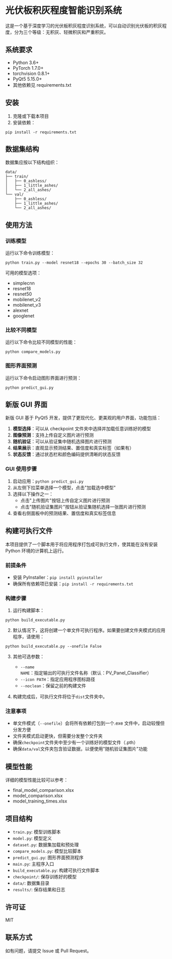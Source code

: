 # 光伏板积灰程度智能识别系统

这是一个基于深度学习的光伏板积灰程度识别系统，可以自动识别光伏板的积灰程度，分为三个等级：无积灰、轻微积灰和严重积灰。

## 系统要求

- Python 3.6+
- PyTorch 1.7.0+
- torchvision 0.8.1+
- PyQt5 5.15.0+
- 其他依赖见 requirements.txt

## 安装

1. 克隆或下载本项目
2. 安装依赖：

```
pip install -r requirements.txt
```

## 数据集结构

数据集应按以下结构组织：

```
data/
├── train/
│   ├── 0_ashless/
│   ├── 1_little_ashes/
│   └── 2_all_ashes/
└── val/
    ├── 0_ashless/
    ├── 1_little_ashes/
    └── 2_all_ashes/
```

## 使用方法

### 训练模型

运行以下命令训练模型：

```
python train.py --model resnet18 --epochs 30 --batch_size 32
```

可用的模型选项：

- simplecnn
- resnet18
- resnet50
- mobilenet_v2
- mobilenet_v3
- alexnet
- googlenet

### 比较不同模型

运行以下命令比较不同模型的性能：

```
python compare_models.py
```

### 图形界面预测

运行以下命令启动图形界面进行预测：

```
python predict_gui.py
```

## 新版 GUI 界面

新版 GUI 基于 PyQt5 开发，提供了更现代化、更美观的用户界面，功能包括：

1. **模型选择**：可以从 checkpoint 文件夹中选择并加载任意训练好的模型
2. **图像预测**：支持上传自定义图片进行预测
3. **随机验证**：可以从验证集中随机选择图片进行预测
4. **结果展示**：直观显示预测结果、置信度和真实标签（如果有）
5. **状态反馈**：通过状态栏和颜色编码提供清晰的状态反馈

### GUI 使用步骤

1. 启动应用：`python predict_gui.py`
2. 从左侧下拉菜单选择一个模型，点击"加载选中模型"
3. 选择以下操作之一：
   - 点击"上传图片"按钮上传自定义图片进行预测
   - 点击"随机验证集图片"按钮从验证集随机选择一张图片进行预测
4. 查看右侧面板中的预测结果、置信度和真实标签信息

## 构建可执行文件

本项目提供了一个脚本用于将应用程序打包成可执行文件，使其能在没有安装 Python 环境的计算机上运行。

### 前提条件

- 安装 PyInstaller：`pip install pyinstaller`
- 确保所有依赖项已安装：`pip install -r requirements.txt`

### 构建步骤

1. 运行构建脚本：

```
python build_executable.py
```

2. 默认情况下，这将创建一个单文件可执行程序。如果要创建文件夹模式的应用程序，请使用：

```
python build_executable.py --onefile False
```

3. 其他可选参数：

   - `--name NAME`：指定输出的可执行文件名称（默认：PV_Panel_Classifier）
   - `--icon PATH`：指定应用程序图标路径
   - `--noclean`：保留之前的构建文件

4. 构建完成后，可执行文件将位于`dist`文件夹中。

### 注意事项

- 单文件模式（`--onefile`）会将所有依赖打包到一个.exe 文件中，启动较慢但分发方便
- 文件夹模式启动更快，但需要分发整个文件夹
- 确保`checkpoint`文件夹中至少有一个训练好的模型文件（.pth）
- 确保`data/val`文件夹包含验证数据，以便使用"随机验证集图片"功能

## 模型性能

详细的模型性能比较可以参考：

- final_model_comparison.xlsx
- model_comparison.xlsx
- model_training_times.xlsx

## 项目结构

- `train.py`: 模型训练脚本
- `model.py`: 模型定义
- `dataset.py`: 数据集加载和预处理
- `compare_models.py`: 模型比较脚本
- `predict_gui.py`: 图形界面预测程序
- `main.py`: 主程序入口
- `build_executable.py`: 构建可执行文件脚本
- `checkpoint/`: 保存训练好的模型
- `data/`: 数据集目录
- `results/`: 保存结果和日志

## 许可证

MIT

## 联系方式

如有问题，请提交 Issue 或 Pull Request。
